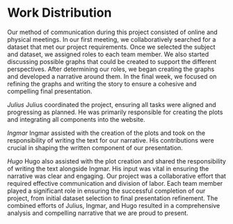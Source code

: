 # Work Distribution

Our method of communication during this project consisted of online and physical meetings. In our first meeting, we collaboratively searched for a dataset that met our project requirements. Once we selected the subject and dataset, we assigned roles to each team member. We also started discussing possible graphs that could be created to support the different perspectives.
After determining our roles, we began creating the graphs and developed a narrative around them. In the final week, we focused on refining the graphs and writing the story to ensure a cohesive and compelling final presentation.

_Julius_
Julius coordinated the project, ensuring all tasks were aligned and progressing as planned. He was primarily responsible for creating the plots and integrating all components into the website.

_Ingmar_
Ingmar assisted with the creation of the plots and took on the responsibility of writing the text for our narrative. His contributions were crucial in shaping the written component of our presentation.

_Hugo_
Hugo also assisted with the plot creation and shared the responsibility of writing the text alongside Ingmar. His input was vital in ensuring the narrative was clear and engaging.
Our project was a collaborative effort that required effective communication and division of labor. Each team member played a significant role in ensuring the successful completion of our project, from initial dataset selection to final presentation refinement. The combined efforts of Julius, Ingmar, and Hugo resulted in a comprehensive analysis and compelling narrative that we are proud to present.
